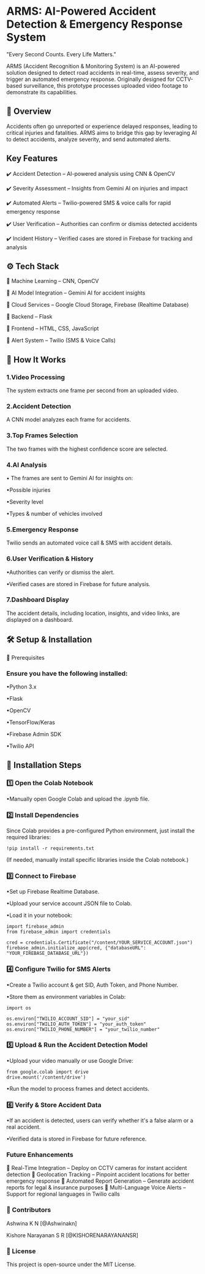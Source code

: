 # ARMS: AI-Powered Accident Detection & Emergency Response System

"Every Second Counts. Every Life Matters."

ARMS (Accident Recognition & Monitoring System) is an AI-powered solution designed to detect road accidents in real-time, assess severity, and trigger an automated emergency response. Originally designed for CCTV-based surveillance, this prototype processes uploaded video footage to demonstrate its capabilities.

## 📌 Overview
Accidents often go unreported or experience delayed responses, leading to critical injuries and fatalities. ARMS aims to bridge this gap by leveraging AI to detect accidents, analyze severity, and send automated alerts.

## Key Features
✔️ Accident Detection – AI-powered analysis using CNN & OpenCV

✔️ Severity Assessment – Insights from Gemini AI on injuries and impact

✔️ Automated Alerts – Twilio-powered SMS & voice calls for rapid emergency response

✔️ User Verification – Authorities can confirm or dismiss detected accidents

✔️ Incident History – Verified cases are stored in Firebase for tracking and analysis

## ⚙️ Tech Stack
🔹 Machine Learning – CNN, OpenCV

🔹 AI Model Integration – Gemini AI for accident insights

🔹 Cloud Services – Google Cloud Storage, Firebase (Realtime Database)

🔹 Backend – Flask

🔹 Frontend – HTML, CSS, JavaScript

🔹 Alert System – Twilio (SMS & Voice Calls)

## 🚀 How It Works
### 1.Video Processing

The system extracts one frame per second from an uploaded video.

### 2.Accident Detection

A CNN model analyzes each frame for accidents.

### 3.Top Frames Selection

The two frames with the highest confidence score are selected.

### 4.AI Analysis

• The frames are sent to Gemini AI for insights on:

•Possible injuries

•Severity level

•Types & number of vehicles involved

### 5.Emergency Response

Twilio sends an automated voice call & SMS with accident details.

### 6.User Verification & History

•Authorities can verify or dismiss the alert.

•Verified cases are stored in Firebase for future analysis.

### 7.Dashboard Display

The accident details, including location, insights, and video links, are displayed on a dashboard.


## 🛠 Setup & Installation
🔹 Prerequisites

### Ensure you have the following installed:

•Python 3.x

•Flask

•OpenCV

•TensorFlow/Keras

•Firebase Admin SDK

•Twilio API

## 🔹 Installation Steps
### 1️⃣ Open the Colab Notebook
•Manually open Google Colab and upload the .ipynb file.

### 2️⃣ Install Dependencies
Since Colab provides a pre-configured Python environment, just install the required libraries:
```
!pip install -r requirements.txt  
```
(If needed, manually install specific libraries inside the Colab notebook.)

### 3️⃣ Connect to Firebase
•Set up Firebase Realtime Database.

•Upload your service account JSON file to Colab.

•Load it in your notebook:
```
import firebase_admin
from firebase_admin import credentials

cred = credentials.Certificate("/content/YOUR_SERVICE_ACCOUNT.json")  
firebase_admin.initialize_app(cred, {"databaseURL": "YOUR_FIREBASE_DATABASE_URL"})
```
### 4️⃣ Configure Twilio for SMS Alerts
•Create a Twilio account & get SID, Auth Token, and Phone Number.

•Store them as environment variables in Colab:
```
import os

os.environ["TWILIO_ACCOUNT_SID"] = "your_sid"
os.environ["TWILIO_AUTH_TOKEN"] = "your_auth_token"
os.environ["TWILIO_PHONE_NUMBER"] = "your_twilio_number"
```
### 5️⃣ Upload & Run the Accident Detection Model
•Upload your video manually or use Google Drive:
```
from google.colab import drive
drive.mount('/content/drive')  
```
•Run the model to process frames and detect accidents.

### 6️⃣ Verify & Store Accident Data
•If an accident is detected, users can verify whether it's a false alarm or a real accident.

•Verified data is stored in Firebase for future reference.

### Future Enhancements
🔹 Real-Time Integration – Deploy on CCTV cameras for instant accident detection
🔹 Geolocation Tracking – Pinpoint accident locations for better emergency response
🔹 Automated Report Generation – Generate accident reports for legal & insurance purposes
🔹 Multi-Language Voice Alerts – Support for regional languages in Twilio calls

###  🤝 Contributors

Ashwina K N [@Ashwinakn]

Kishore Narayanan  S R [@KISHORENARAYANANSR]

### 📜 License

This project is open-source under the MIT License.
